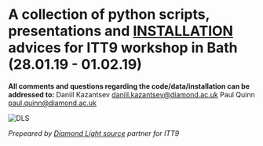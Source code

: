 # A collection of python scripts, presentations and [INSTALLATION](https://github.com/dkazanc/ITT_BATH_DLS/blob/master/INSTALLATION.md) advices for ITT9 workshop in Bath (28.01.19 - 01.02.19)

**All comments and questions regarding the code/data/installation can be addressed to:**
Daniil Kazantsev <daniil.kazantsev@diamond.ac.uk>
Paul Quinn <paul.quinn@diamond.ac.uk>

![DLS](https://www.diamond.ac.uk/Home/About/base/0/text_files/file0/document/AerialLinkedIn_RT.jpg)

*Prepeared by [Diamond Light source](http://diamond.ac.uk) partner for ITT9*


